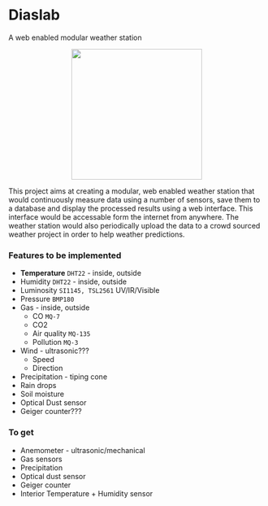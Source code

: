 # Diaslab
A web enabled modular weather station

<p align="center">
  <img height="257" src="https://raw.githubusercontent.com/zpiman/Diaslab/master/artwork/diaslogo.png">
</p>

This project aims at creating a modular, web enabled weather station that would continuously measure data using a number of sensors, save them to a database and display the processed results using a web interface. This interface would be accessable form the internet from anywhere. The weather station would also periodically upload the data to a crowd sourced weather project in order to help weather predictions.

### Features to be implemented
* **Temperature** `DHT22` - inside, outside
* Humidity `DHT22` - inside, outside
* Luminosity `SI1145, TSL2561` UV/IR/Visible
* Pressure `BMP180`
* Gas - inside, outside
  * CO `MQ-7`
  * CO2
  * Air quality `MQ-135`
  * Pollution `MQ-3`
* Wind - ultrasonic???
  * Speed
  * Direction
* Precipitation - tiping cone
* Rain drops 
* Soil moisture
* Optical Dust sensor
* Geiger counter???

### To get
* Anemometer - ultrasonic/mechanical
* Gas sensors
* Precipitation
* Optical dust sensor
* Geiger counter
* Interior Temperature + Humidity sensor
